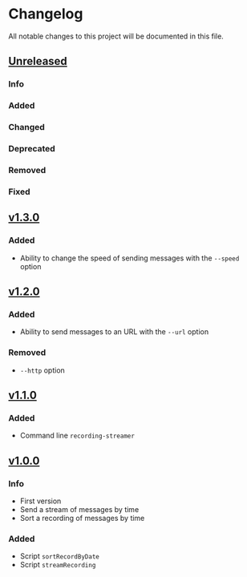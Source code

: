# Changelog

All notable changes to this project will be documented in this file.


## [Unreleased](https://github.com/DApIA-Project/Recording-Streamer/compare/v1.1.0...main)

### Info

### Added

### Changed

### Deprecated

### Removed

### Fixed

## [v1.3.0](https://github.com/DApIA-Project/Recording-Streamer/compare/v1.2.0...v1.3.0)

### Added

- Ability to change the speed of sending messages with the `--speed` option


## [v1.2.0](https://github.com/DApIA-Project/Recording-Streamer/compare/v1.1.0...v1.2.0)

### Added

- Ability to send messages to an URL with the `--url` option

### Removed

- `--http` option

## [v1.1.0](https://github.com/DApIA-Project/Recording-Streamer/compare/v1.0.0...v1.1.0)

### Added

- Command line `recording-streamer`


## [v1.0.0](https://github.com/DApIA-Project/Recording-Streamer/compare/old...new)

### Info

- First version
- Send a stream of messages by time
- Sort a recording of messages by time

### Added

- Script `sortRecordByDate`
- Script `streamRecording`